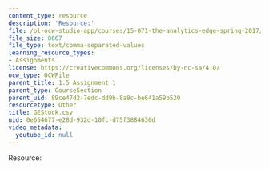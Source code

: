 ```yaml
---
content_type: resource
description: 'Resource:'
file: /ol-ocw-studio-app/courses/15-071-the-analytics-edge-spring-2017/0e654677e28d932d10fcd75f3884636d_GEStock.csv
file_size: 8667
file_type: text/comma-separated-values
learning_resource_types:
- Assignments
license: https://creativecommons.org/licenses/by-nc-sa/4.0/
ocw_type: OCWFile
parent_title: 1.5 Assignment 1
parent_type: CourseSection
parent_uid: 89ce47d2-7edc-dd9b-8a8c-be641a59b520
resourcetype: Other
title: GEStock.csv
uid: 0e654677-e28d-932d-10fc-d75f3884636d
video_metadata:
  youtube_id: null
---
```

Resource: